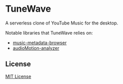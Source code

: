 # TuneWave

A serverless clone of YouTube Music for the desktop.



Notable libraries that TuneWave relies on:
* [music-metadata-browser](https://github.com/Borewit/music-metadata-browser)
* [audioMotion-analyzer](https://github.com/hvianna/audioMotion-analyzer)

## License

[MIT License](LICENSE)
